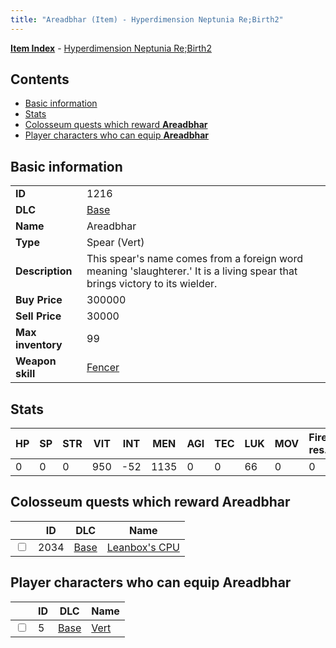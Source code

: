 ```yaml
---
title: "Areadbhar (Item) - Hyperdimension Neptunia Re;Birth2"
---
```


[**Item Index**](/neptunia/rb2/item/index.html) - [Hyperdimension Neptunia Re;Birth2](/neptunia/rb2)

## Contents

- [Basic information](#basic-information)
- [Stats](#stats)
- [Colosseum quests which reward **Areadbhar**](#colosseum-quests-which-reward-areadbhar)
- [Player characters who can equip **Areadbhar**](#player-characters-who-can-equip-areadbhar)

## Basic information

|   |   |
| -- | -- |
| **ID** | 1216 |
| **DLC** | [Base](/neptunia/rb2/dlc/0-base.html) |
| **Name** | Areadbhar |
| **Type** | Spear (Vert) |
| **Description** | This spear's name comes from a foreign word meaning 'slaughterer.' It is a living spear that brings victory to its wielder. |
| **Buy Price** | 300000 |
| **Sell Price** | 30000 |
| **Max inventory** | 99 |
| **Weapon skill** | [Fencer](/neptunia/rb2/skill/0-1202-fencer.html) |

## Stats

| HP | SP | STR | VIT | INT | MEN | AGI | TEC | LUK | MOV | Fire res. | Ice res. | Wind res. | Lightning res. |
| -- | -- | --- | --- | --- | --- | --- | --- | --- | --- | --------- | -------- | --------- | -------------- |
| 0 | 0 | 0 | 950 | -52 | 1135 | 0 | 0 | 66 | 0 | 0 | 0 | 0 | 0 |

## Colosseum quests which reward **Areadbhar**

|    | ID | DLC | Name |
| -- | -- | --- | ---- |
| <input type="checkbox" id="rb2-colosseum-0-2034" class="trackbox" /> | 2034 | [Base](/neptunia/rb2/dlc/0-base.html) | [Leanbox's CPU](/neptunia/rb2/colosseum/0-2034-leanboxs-cpu.html) |

## Player characters who can equip **Areadbhar**

|    | ID | DLC | Name |
| -- | -- | --- | ---- |
| <input type="checkbox" id="rb2-player-0-5" class="trackbox" /> | 5 | [Base](/neptunia/rb2/dlc/0-base.html) | [Vert](/neptunia/rb2/player/0-5-vert.html) |